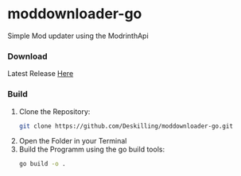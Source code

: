 # moddownloader-go

Simple Mod updater using the ModrinthApi 

### Download

Latest Release [Here](https://github.com/Deskilling/moddownloader-go/releases)

### Build


1.  Clone the Repository:
    ```bash
    git clone https://github.com/Deskilling/moddownloader-go.git
    ```
2.  Open the Folder in your Terminal
3.  Build the Programm using the go build tools:
    ```bash
    go build -o .
    ```